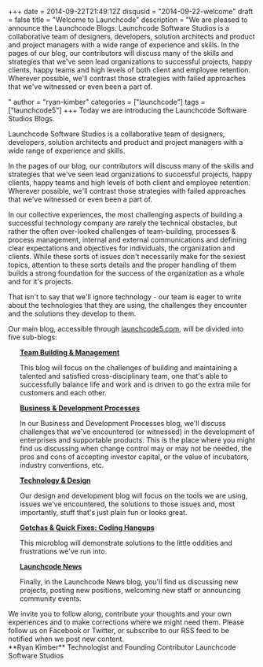+++
date = 2014-09-22T21:49:12Z
disqusid = "2014-09-22-welcome"
draft = false
title = "Welcome to Launchcode"
description = "We are pleased to announce the Launchcode Blogs. Launchcode Software Studios is a collaborative team of designers, developers, solution architects and product and project managers with a wide range of experience and skills. In the pages of our blog, our contributors will discuss many of the skills and strategies that we've seen lead organizations to successful projects, happy clients, happy teams and high levels of both client and employee retention. Wherever possible, we'll contrast those strategies with failed approaches that we've witnessed or even been a part of.</p>"
author = "ryan-kimber"
categories = ["launchcode"]
tags = ["launchcode5"]
+++
Today we are introducing the Launchcode Software Studios Blogs.

Launchcode Software Studios is a collaborative team of designers, developers, solution architects and product and project managers with a wide range of experience and skills.

In the pages of our blog, our contributors will discuss many of the skills and strategies that we've seen lead organizations to successful projects, happy clients, happy teams and high levels of both client and employee retention. Wherever possible, we'll contrast those strategies with failed approaches that we've witnessed or even been a part of.

In our collective experiences, the most challenging aspects of building a successful technology company are rarely the technical obstacles, but rather the often over-looked challenges of team-building, processes & process management, internal and external communications and defining clear expectations and objectives for individuals, the organization and clients. While these sorts of issues don't necessarily make for the sexiest topics, attention to these sorts details and the proper handling of them builds a strong foundation for the success of the organization as a whole and for it's projects.

That isn't to say that we'll ignore technology - our team is eager to write about the technologies that they are using, the challenges they encounter and the solutions they develop to them.

Our main blog, accessible through [launchcode5.com](http://www.launchcode5.com), will be divided into five sub-blogs:

<div>
    <ul style="list-style-type: none;">
        <li><b><a href="/categories/team/">Team Building & Management</a></b>
            <p>This blog will focus on the challenges of building and maintaining a talented and satisfied cross-disciplinary team, one that's able to successfully balance life and work and is driven to go the extra mile for customers and each other.</p>
        </li>
        <li>
            <b><a href="/categories/process/">Business &amp; Development Processes</a></b>
            <p>In our Business and Development Processes blog, we'll discuss challenges that we've encountered (or witnessed) in the development of enterprises and supportable products. This is the place where you might find us discussing when change control may or may not be needed, the pros and cons of accepting investor capital, or the value of incubators, industry conventions, etc.</p>
        </li>
        <li>
            <b><a href="/categories/tech/">Technology &amp; Design</a></b>
            <p>Our design and development blog will focus on the tools we are using, issues we've encountered, the solutions to those issues and, most importantly, stuff that's just plain fun or looks great.</p>
        </li>
        <li>
            <b><a href="/categories/gotcha/">Gotchas & Quick Fixes: Coding Hangups</a></b>
            <p>This microblog will demonstrate solutions to the little oddities and frustrations we've run into.</p> 
        </li>
        <li>
            <b><a href="/categories/launchcode/">Launchcode News</a></b>
            <p>Finally, in the Launchcode News blog, you'll find us discussing new projects, posting new positions, welcoming new staff or announcing community events.  </p>
        </li>
    </ul>
</div>
We invite you to follow along, contribute your thoughts and your own experiences and to make corrections where we might need them. Please follow us on Facebook or Twitter, or subscribe to our RSS feed to be notified when we post new content.

<br />
**Ryan Kimber**  
Technologist and Founding Contributor  
Launchcode Software Studios  

